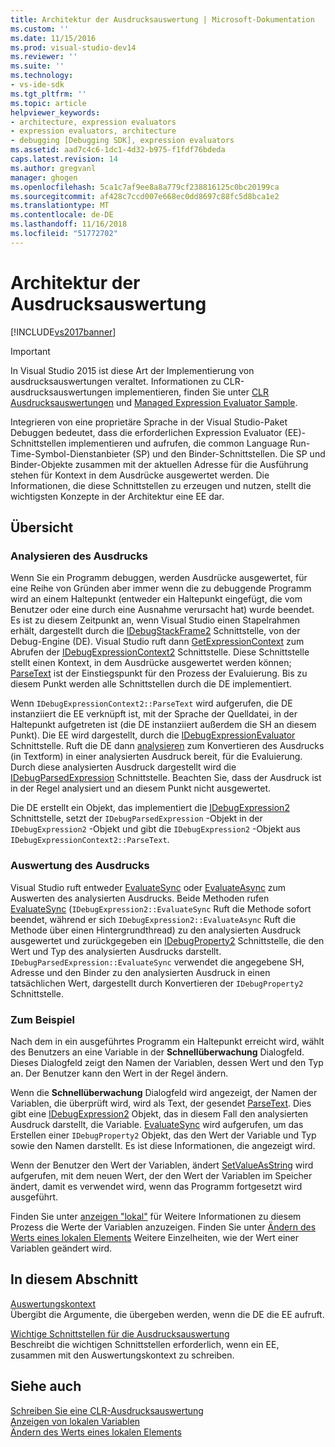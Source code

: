 ```yaml
---
title: Architektur der Ausdrucksauswertung | Microsoft-Dokumentation
ms.custom: ''
ms.date: 11/15/2016
ms.prod: visual-studio-dev14
ms.reviewer: ''
ms.suite: ''
ms.technology:
- vs-ide-sdk
ms.tgt_pltfrm: ''
ms.topic: article
helpviewer_keywords:
- architecture, expression evaluators
- expression evaluators, architecture
- debugging [Debugging SDK], expression evaluators
ms.assetid: aad7c4c6-1dc1-4d32-b975-f1fdf76bdeda
caps.latest.revision: 14
ms.author: gregvanl
manager: ghogen
ms.openlocfilehash: 5ca1c7af9ee8a8a779cf238816125c0bc20199ca
ms.sourcegitcommit: af428c7ccd007e668ec0dd8697c88fc5d8bca1e2
ms.translationtype: MT
ms.contentlocale: de-DE
ms.lasthandoff: 11/16/2018
ms.locfileid: "51772702"
---
```

# <a name="expression-evaluator-architecture"></a>Architektur der Ausdrucksauswertung
[!INCLUDE[vs2017banner](../../includes/vs2017banner.md)]

> [!IMPORTANT]
>  In Visual Studio 2015 ist diese Art der Implementierung von ausdrucksauswertungen veraltet. Informationen zu CLR-ausdrucksauswertungen implementieren, finden Sie unter [CLR Ausdrucksauswertungen](https://github.com/Microsoft/ConcordExtensibilitySamples/wiki/CLR-Expression-Evaluators) und [Managed Expression Evaluator Sample](https://github.com/Microsoft/ConcordExtensibilitySamples/wiki/Managed-Expression-Evaluator-Sample).  
  
 Integrieren von eine proprietäre Sprache in der Visual Studio-Paket Debuggen bedeutet, dass die erforderlichen Expression Evaluator (EE)-Schnittstellen implementieren und aufrufen, die common Language Run-Time-Symbol-Dienstanbieter (SP) und den Binder-Schnittstellen. Die SP und Binder-Objekte zusammen mit der aktuellen Adresse für die Ausführung stehen für Kontext in dem Ausdrücke ausgewertet werden. Die Informationen, die diese Schnittstellen zu erzeugen und nutzen, stellt die wichtigsten Konzepte in der Architektur eine EE dar.  
  
## <a name="overview"></a>Übersicht  
  
### <a name="parsing-the-expression"></a>Analysieren des Ausdrucks  
 Wenn Sie ein Programm debuggen, werden Ausdrücke ausgewertet, für eine Reihe von Gründen aber immer wenn die zu debuggende Programm wird an einem Haltepunkt (entweder ein Haltepunkt eingefügt, die vom Benutzer oder eine durch eine Ausnahme verursacht hat) wurde beendet. Es ist zu diesem Zeitpunkt an, wenn Visual Studio einen Stapelrahmen erhält, dargestellt durch die [IDebugStackFrame2](../../extensibility/debugger/reference/idebugstackframe2.md) Schnittstelle, von der Debug-Engine (DE). Visual Studio ruft dann [GetExpressionContext](../../extensibility/debugger/reference/idebugstackframe2-getexpressioncontext.md) zum Abrufen der [IDebugExpressionContext2](../../extensibility/debugger/reference/idebugexpressioncontext2.md) Schnittstelle. Diese Schnittstelle stellt einen Kontext, in dem Ausdrücke ausgewertet werden können; [ParseText](../../extensibility/debugger/reference/idebugexpressioncontext2-parsetext.md) ist der Einstiegspunkt für den Prozess der Evaluierung. Bis zu diesem Punkt werden alle Schnittstellen durch die DE implementiert.  
  
 Wenn `IDebugExpressionContext2::ParseText` wird aufgerufen, die DE instanziiert die EE verknüpft ist, mit der Sprache der Quelldatei, in der Haltepunkt aufgetreten ist (die DE instanziiert außerdem die SH an diesem Punkt). Die EE wird dargestellt, durch die [IDebugExpressionEvaluator](../../extensibility/debugger/reference/idebugexpressionevaluator.md) Schnittstelle. Ruft die DE dann [analysieren](../../extensibility/debugger/reference/idebugexpressionevaluator-parse.md) zum Konvertieren des Ausdrucks (in Textform) in einer analysierten Ausdruck bereit, für die Evaluierung. Durch diese analysierten Ausdruck dargestellt wird die [IDebugParsedExpression](../../extensibility/debugger/reference/idebugparsedexpression.md) Schnittstelle. Beachten Sie, dass der Ausdruck ist in der Regel analysiert und an diesem Punkt nicht ausgewertet.  
  
 Die DE erstellt ein Objekt, das implementiert die [IDebugExpression2](../../extensibility/debugger/reference/idebugexpression2.md) Schnittstelle, setzt der `IDebugParsedExpression` -Objekt in der `IDebugExpression2` -Objekt und gibt die `IDebugExpression2` -Objekt aus `IDebugExpressionContext2::ParseText`.  
  
### <a name="evaluating-the-expression"></a>Auswertung des Ausdrucks  
 Visual Studio ruft entweder [EvaluateSync](../../extensibility/debugger/reference/idebugexpression2-evaluatesync.md) oder [EvaluateAsync](../../extensibility/debugger/reference/idebugexpression2-evaluateasync.md) zum Auswerten des analysierten Ausdrucks. Beide Methoden rufen [EvaluateSync](../../extensibility/debugger/reference/idebugparsedexpression-evaluatesync.md) (`IDebugExpression2::EvaluateSync` Ruft die Methode sofort beendet, während er sich `IDebugExpression2::EvaluateAsync` Ruft die Methode über einen Hintergrundthread) zu den analysierten Ausdruck ausgewertet und zurückgegeben ein [ IDebugProperty2](../../extensibility/debugger/reference/idebugproperty2.md) Schnittstelle, die den Wert und Typ des analysierten Ausdrucks darstellt. `IDebugParsedExpression::EvaluateSync` verwendet die angegebene SH, Adresse und den Binder zu den analysierten Ausdruck in einen tatsächlichen Wert, dargestellt durch Konvertieren der `IDebugProperty2` Schnittstelle.  
  
### <a name="for-example"></a>Zum Beispiel  
 Nach dem in ein ausgeführtes Programm ein Haltepunkt erreicht wird, wählt des Benutzers an eine Variable in der **Schnellüberwachung** Dialogfeld. Dieses Dialogfeld zeigt den Namen der Variablen, dessen Wert und den Typ an. Der Benutzer kann den Wert in der Regel ändern.  
  
 Wenn die **Schnellüberwachung** Dialogfeld wird angezeigt, der Namen der Variablen, die überprüft wird, wird als Text, der gesendet [ParseText](../../extensibility/debugger/reference/idebugexpressioncontext2-parsetext.md). Dies gibt eine [IDebugExpression2](../../extensibility/debugger/reference/idebugexpression2.md) Objekt, das in diesem Fall den analysierten Ausdruck darstellt, die Variable. [EvaluateSync](../../extensibility/debugger/reference/idebugexpression2-evaluatesync.md) wird aufgerufen, um das Erstellen einer `IDebugProperty2` Objekt, das den Wert der Variable und Typ sowie den Namen darstellt. Es ist diese Informationen, die angezeigt wird.  
  
 Wenn der Benutzer den Wert der Variablen, ändert [SetValueAsString](../../extensibility/debugger/reference/idebugproperty2-setvalueasstring.md) wird aufgerufen, mit dem neuen Wert, der den Wert der Variablen im Speicher ändert, damit es verwendet wird, wenn das Programm fortgesetzt wird ausgeführt.  
  
 Finden Sie unter [anzeigen "lokal"](../../extensibility/debugger/displaying-locals.md) für Weitere Informationen zu diesem Prozess die Werte der Variablen anzuzeigen. Finden Sie unter [Ändern des Werts eines lokalen Elements](../../extensibility/debugger/changing-the-value-of-a-local.md) Weitere Einzelheiten, wie der Wert einer Variablen geändert wird.  
  
## <a name="in-this-section"></a>In diesem Abschnitt  
 [Auswertungskontext](../../extensibility/debugger/evaluation-context.md)  
 Übergibt die Argumente, die übergeben werden, wenn die DE die EE aufruft.  
  
 [Wichtige Schnittstellen für die Ausdrucksauswertung](../../extensibility/debugger/key-expression-evaluator-interfaces.md)  
 Beschreibt die wichtigen Schnittstellen erforderlich, wenn ein EE, zusammen mit den Auswertungskontext zu schreiben.  
  
## <a name="see-also"></a>Siehe auch  
 [Schreiben Sie eine CLR-Ausdrucksauswertung](../../extensibility/debugger/writing-a-common-language-runtime-expression-evaluator.md)   
 [Anzeigen von lokalen Variablen](../../extensibility/debugger/displaying-locals.md)   
 [Ändern des Werts eines lokalen Elements](../../extensibility/debugger/changing-the-value-of-a-local.md)

